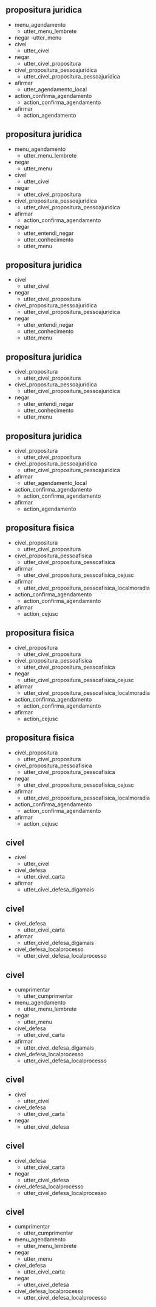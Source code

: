 <!-- FLUXO -->
## propositura juridica
* menu_agendamento
    - utter_menu_lembrete
* negar
    -utter_menu
* civel
    - utter_civel
* negar
    - utter_civel_propositura
* civel_propositura_pessoajuridica
    - utter_civel_propositura_pessoajuridica
* afirmar
    - utter_agendamento_local
* action_confirma_agendamento 
    - action_confirma_agendamento
* afirmar
    - action_agendamento

## propositura juridica
* menu_agendamento
    - utter_menu_lembrete
* negar
    - utter_menu
* civel
    - utter_civel
* negar
    - utter_civel_propositura
* civel_propositura_pessoajuridica
    - utter_civel_propositura_pessoajuridica
* afirmar
    - action_confirma_agendamento
* negar 
    - utter_entendi_negar
    - utter_conhecimento
    - utter_menu

## propositura juridica
* civel
    - utter_civel
* negar
    - utter_civel_propositura
* civel_propositura_pessoajuridica
    - utter_civel_propositura_pessoajuridica
* negar 
    - utter_entendi_negar
    - utter_conhecimento
    - utter_menu

## propositura juridica
* civel_propositura
    - utter_civel_propositura
* civel_propositura_pessoajuridica
    - utter_civel_propositura_pessoajuridica
* negar 
    - utter_entendi_negar
    - utter_conhecimento
    - utter_menu

## propositura juridica
* civel_propositura
    - utter_civel_propositura
* civel_propositura_pessoajuridica
    - utter_civel_propositura_pessoajuridica
* afirmar
    - utter_agendamento_local
* action_confirma_agendamento 
    - action_confirma_agendamento
* afirmar
    - action_agendamento

## propositura fisica
* civel_propositura
    - utter_civel_propositura
* civel_propositura_pessoafisica
    - utter_civel_propositura_pessoafisica
* afirmar
    - utter_civel_propositura_pessoafisica_cejusc
* afirmar
    - utter_civel_propositura_pessoafisica_localmoradia
* action_confirma_agendamento 
    - action_confirma_agendamento
* afirmar
    - action_cejusc

## propositura fisica
* civel_propositura
    - utter_civel_propositura
* civel_propositura_pessoafisica
    - utter_civel_propositura_pessoafisica
* negar
    - utter_civel_propositura_pessoafisica_cejusc
* afirmar
    - utter_civel_propositura_pessoafisica_localmoradia
* action_confirma_agendamento 
    - action_confirma_agendamento
* afirmar
    - action_cejusc

## propositura fisica
* civel_propositura
    - utter_civel_propositura
* civel_propositura_pessoafisica
    - utter_civel_propositura_pessoafisica
* negar
    - utter_civel_propositura_pessoafisica_cejusc
* afirmar
    - utter_civel_propositura_pessoafisica_localmoradia
* action_confirma_agendamento 
    - action_confirma_agendamento
* afirmar
    - action_cejusc

<!-- Defesa -->
## civel
* civel
    - utter_civel
* civel_defesa
    - utter_civel_carta
* afirmar
    - utter_civel_defesa_digamais

## civel
* civel_defesa
    - utter_civel_carta
* afirmar
    - utter_civel_defesa_digamais
* civel_defesa_localprocesso
    - utter_civel_defesa_localprocesso

## civel
* cumprimentar
    - utter_cumprimentar
* menu_agendamento
    - utter_menu_lembrete
* negar
    - utter_menu
* civel_defesa
    - utter_civel_carta
* afirmar
    - utter_civel_defesa_digamais
* civel_defesa_localprocesso
    - utter_civel_defesa_localprocesso

## civel
* civel
    - utter_civel
* civel_defesa
    - utter_civel_carta
* negar
    - utter_civel_defesa

## civel
* civel_defesa
    - utter_civel_carta
* negar
    - utter_civel_defesa
* civel_defesa_localprocesso
    - utter_civel_defesa_localprocesso

## civel
* cumprimentar
    - utter_cumprimentar
* menu_agendamento
    - utter_menu_lembrete
* negar
    - utter_menu
* civel_defesa
    - utter_civel_carta
* negar
    - utter_civel_defesa
* civel_defesa_localprocesso
    - utter_civel_defesa_localprocesso
